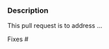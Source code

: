 <!-- This comments are hidden when you submit the pull request,
so you do not need to remove them! -->

<!-- Please be sure to check out our contributing guidelines,
https://github.com/radis/blob/develop/CONTRIBUTING.md . -->

### Description
<!-- Provide a general description of what your pull request does. -->

This pull request is to address ...

<!-- If the pull request closes any open issues you can add this.
If you replace <Issue Number> with a number, GitHub will automatically link it.
If this pull request is unrelated to any issues, please remove
the following line. -->

Fixes #<Issue Number>